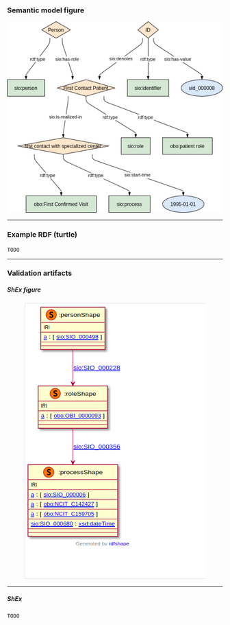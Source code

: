 ### Semantic model figure

<p align="center">
    <a href="../images/rdf/4_Care_pathway.png" target="_blank">
        <img src="../images/rdf/4_Care_pathway.png">
    </a>
</p>



***

### Example RDF (turtle)

```ttl
TODO
```

***

### Validation artifacts 
##### ShEx figure

<p align="center">
    <a href="../images/shex/4_Care_pathway.png" target="_blank">
        <img src="../images/shex/4_Care_pathway.png">
    </a>
</p>



***

##### ShEx

``` ShEx
TODO
```
